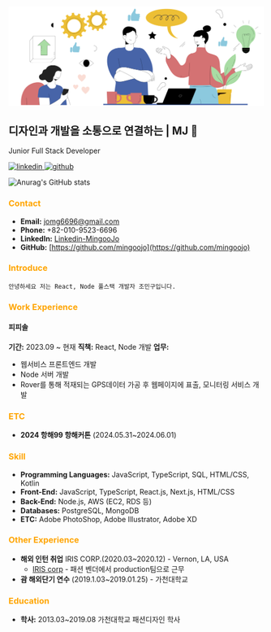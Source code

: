 <p align="center">
  <a href="" rel="noopener">
 <img src="images/Artboard.jpg" alt="Project logo"></a>
</p>
<p align="center">
 <h2 align="start">디자인과 개발을 소통으로 연결하는 | MJ 👋</h2>
 <p align="start">Junior Full Stack Developer</p>
</p>

<p align="start">
    <a href="https://www.linkedin.com/in/민구-조-55b70a1a1/">
      <img alt="linkedin" src="https://img.shields.io/badge/linkedin-%230077B5.svg?style=for-the-badge&logo=linkedin&logoColor=white" />
    </a>
    <a href="https://github.com/mingoojo">
      <img alt="github" src="https://img.shields.io/badge/github-%23121011.svg?style=for-the-badge&logo=github&logoColor=white" />
    </a>
 </p>


![Anurag's GitHub stats](https://github-readme-stats.vercel.app/api?username=mingoojo&show_icons=true&theme=transparent)

<!--
**mingoojo/mingoojo** is a ✨ _special_ ✨ repository because its `README.md` (this file) appears on your GitHub profile.

Here are some ideas to get you started:

- 🔭 I’m currently working on ...
- 🌱 I’m currently learning ...
- 👯 I’m looking to collaborate on ...
- 🤔 I’m looking for help with ...
- 💬 Ask me about ...
- 📫 How to reach me: ...
- 😄 Pronouns: ...
- ⚡ Fun fact: ...
-->

### <span style="color:orange"> Contact </span>
- **Email:** jomg6696@gmail.com
- **Phone:** +82-010-9523-6696
- **LinkedIn:** [Linkedin-MingooJo](https://www.linkedin.com/in/민구-조-55b70a1a1/)
- **GitHub:** [https://github.com/mingoojo](https://github.com/mingoojo)

### <span style="color:orange"> Introduce </span>
```
안녕하세요 저는 React, Node 풀스택 개발자 조민구입니다.
```

### <span style="color:orange"> Work Experience </span>

#### 피피솔
**기간:** 2023.09 ~ 현재
**직책:** React, Node 개발
**업무:**
- 웹서비스 프론트엔드 개발
- Node 서버 개발
- Rover를 통해 적재되는 GPS데이터 가공 후 웹페이지에 표출, 모니터링 서비스 개발

### <span style="color:orange"> ETC </span>
- __2024 항해99 항해커톤__ (2024.05.31~2024.06.01)

### <span style="color:orange"> Skill </span>
- **Programming Languages:** JavaScript, TypeScript, SQL, HTML/CSS, Kotlin
- **Front-End:** JavaScript, TypeScript, React.js, Next.js, HTML/CSS
- **Back-End:** Node.js, AWS (EC2, RDS 등)
- **Databases:** PostgreSQL, MongoDB
- **ETC:** Adobe PhotoShop, Adobe Illustrator, Adobe XD

### <span style="color:orange"> Other Experience </span>
- __해외 인턴 취업__ IRIS CORP.(2020.03~2020.12) - Vernon, LA, USA
  - [IRIS corp](https://shopirisbasic.com) - 패션 벤더에서 production팀으로 근무
- __괌 해외단기 연수__ (2019.1.03~2019.01.25) - 가천대학교

### <span style="color:orange"> Education </span>
- **학사:** 2013.03~2019.08 가천대학교 패션디자인 학사
